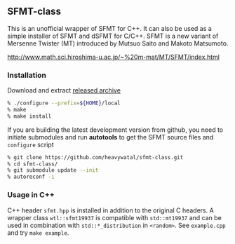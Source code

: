 ## SFMT-class

This is an unofficial wrapper of SFMT for C++.
It can also be used as a simple installer of SFMT and dSFMT for C/C++.
SFMT is a new variant of Mersenne Twister (MT) introduced by Mutsuo Saito and Makoto Matsumoto.

http://www.math.sci.hiroshima-u.ac.jp/~%20m-mat/MT/SFMT/index.html


### Installation

Download and extract [released archive](https://github.com/heavywatal/sfmt-class/releases)

```sh
% ./configure --prefix=${HOME}/local
% make
% make install
```

If you are building the latest development version from github,
you need to initiate submodules and run **autotools**
to get the SFMT source files and ``configure`` script

```sh
% git clone https://github.com/heavywatal/sfmt-class.git
% cd sfmt-class/
% git submodule update --init
% autoreconf -i
```

### Usage in C++

C++ header `sfmt.hpp` is installed in addition to the original C headers.
A wrapper class `wtl::sfmt19937` is compatible with `std::mt19937` and can be used in combination with `std::*_distribution` in `<random>`.
See ``example.cpp`` and try `make example`.
